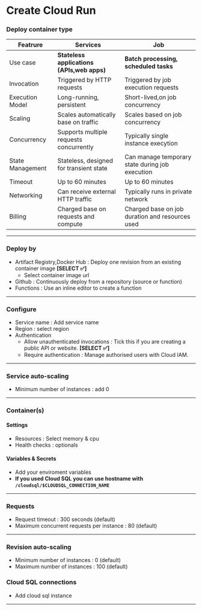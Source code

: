 # Create Cloud Run

### Deploy container type

| Featrure         | Services                                   | Job                                             |
| ---------------- | ------------------------------------------ | ----------------------------------------------- |
| Use case         | **Stateless applications (APIs,web apps)** | **Batch processing, scheduled tasks**           |
| Invocation       | Triggered by HTTP requests                 | Triggered by job execution requests             |
| Execution Model  | Long-running, persistent                   | Short-lived,on job concurrency                  |
| Scaling          | Scales automatically base on traffic       | Scales based on job concurrency                 |
| Concurrency      | Supports multiple requests concurrently    | Typically single instance execytion             |
| State Management | Stateless, designed for transient state    | Can manage temporary state during job execution |
| Timeout          | Up to 60 minutes                           | Up to 60 minutes                                |
| Networking       | Can receive external HTTP traffic          | Typically runs in private network               |
| Billing          | Charged base on requests and compute       | Charged base on job duration and resources used |

----------------------------------------------------------------

### Deploy by

- Artifact Registry,Docker Hub : Deploy one revision from an existing container image **[SELECT ✅]**
  - Select container image url
- Github : Continuously deploy from a repository (source or function)
- Functions : Use an inline editor to create a function

----------------------------------------------------------------

### Configure

- Service name : Add service name
- Region : select region
- Authentication
  - Allow unauthenticated invocations : Tick this if you are creating a public API or website. **[SELECT ✅]**
  - Require authentication : Manage authorised users with Cloud IAM.

----------------------------------------------------------------

### Service auto-scaling

- Minimum number of instances : add 0

----------------------------------------------------------------

### Container(s)

#### Settings

- Resources : Select memory & cpu
- Health checks : optionals

#### Variables & Secrets

- Add your enviroment variables
- **If you used Cloud SQL you can use hostname with `/cloudsql/$CLOUDSQL_CONNECTION_NAME`**

----------------------------------------------------------------

### Requests

- Request timeout : 300 seconds (default)
- Maximum concurrent requests per instance : 80 (default)

----------------------------------------------------------------

### Revision auto-scaling

- Minimum number of instances : 0 (default)
- Maximum number of instances : 100 (default)

### Cloud SQL connections

- Add cloud sql instance

----------------------------------------------------------------
